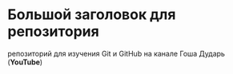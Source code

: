 # Большой заголовок для репозитория
репозиторий для изучения Git и GitHub на канале Гоша Дударь (**YouTube**)